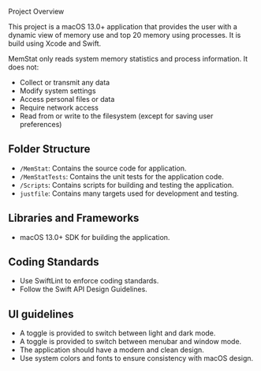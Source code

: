  Project Overview

This project is a macOS 13.0+ application that provides the user with a dynamic view of memory use and top 20 memory using processes. It is build using Xcode and Swift.

MemStat only reads system memory statistics and process information. It does not:
- Collect or transmit any data
- Modify system settings  
- Access personal files or data
- Require network access
- Read from or write to the filesystem (except for saving user preferences)

## Folder Structure

- `/MemStat`: Contains the source code for application.
- `/MemStatTests`: Contains the unit tests for the application code.
- `/Scripts`: Contains scripts for building and testing the application.
- `justfile`: Contains many targets used for development and testing.

## Libraries and Frameworks

- macOS 13.0+ SDK for building the application.

## Coding Standards

- Use SwiftLint to enforce coding standards.
- Follow the Swift API Design Guidelines.

## UI guidelines

- A toggle is provided to switch between light and dark mode.
- A toggle is provided to switch between menubar and window mode.
- The application should have a modern and clean design.
- Use system colors and fonts to ensure consistency with macOS design.
